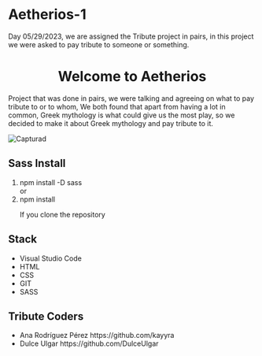 # Aetherios-1
Day 05/29/2023,  we are assigned the Tribute project in pairs, in this project we were asked to pay tribute to someone or something.

<h1 align="center">Welcome to Aetherios </h1>
<p>Project that was done in pairs, we were talking and agreeing on what to pay tribute to or to whom,
We both found that apart from having a lot in common, Greek mythology is what could give us the most play, so
we decided to make it about Greek mythology and pay tribute to it.</p>

![Capturad](https://github.com/kayyra/Aetherios-1/assets/127655123/90c0bffb-b076-40e5-bf53-c194a80ed055)


<h2>Sass Install</h2>
<ol>
  <li>npm install -D sass</li>
   or
  <li>npm install</li> 
  <p>If you clone the repository</p>
 </ol>

<h2>Stack</h2>
<ul>
  <li>Visual Studio Code </li>
  <li>HTML</li>
  <li>CSS</li>
  <li>GIT</li>
  <li>SASS</li>
</ul>



<h2>Tribute Coders</h2>
<ul>
  <li>Ana Rodríguez Pérez https://github.com/kayyra</li>
  <li>Dulce Ulgar https://github.com/DulceUlgar</li>
</ul>


